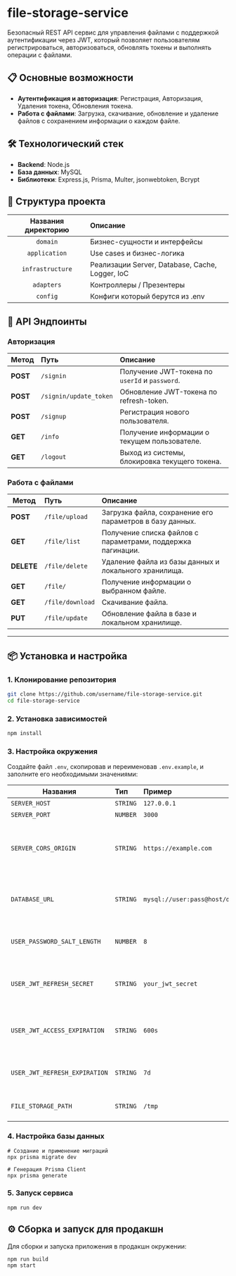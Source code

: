 # file-storage-service

Безопасный REST API сервис для управления файлами с поддержкой аутентификации через JWT, который позволяет пользователям регистрироваться, авторизоваться, обновлять токены и выполнять операции с файлами.

## 📋 Основные возможности

- **Аутентификация и авторизация**: Регистрация, Авторизация, Удаления токена, Обновления токена.
- **Работа с файлами**: Загрузка, скачивание, обновление и удаление файлов с сохранением информации о каждом файле.

## 🛠️ Технологический стек

- **Backend**: Node.js
- **База данных**: MySQL
- **Библиотеки**: Express.js, Prisma, Multer, jsonwebtoken, Bcrypt 


## 📝 Структура проекта

| Названия директорию | Описание                                        |
|:-------------------:|:------------------------------------------------|
|      `domain`       | Бизнес-сущности и интерфейсы                    |
|    `application`    | Use cases и бизнес-логика                       |
|  `infrastructure`   | Реализации Server, Database, Cache, Logger, IoC |
|     `adapters`      | Контроллеры / Презентеры                        |
|      `config`       | Конфиги который берутся из .env                 |


## 🚀 API Эндпоинты

### Авторизация
| Метод    | Путь                     | Описание                                           |
|----------|:-------------------------|:---------------------------------------------------|
| **POST** | ``/signin``              | Получение JWT-токена по `userId` и `password`.     |
| **POST** | ``/signin/update_token`` | Обновление JWT-токена по refresh-token.            |
| **POST** | ``/signup``              | Регистрация нового пользователя.                   |
| **GET**  | ``/info``                | Получение информации о текущем пользователе.       |
| **GET**  | ``/logout``              | Выход из системы, блокировка текущего токена.      | 

### Работа с файлами
| Метод      | Путь               | Описание                                                     |
|------------|:-------------------|:-------------------------------------------------------------|
| **POST**   | ``/file/upload``   | Загрузка файла, сохранение его параметров в базу данных.     |
| **GET**    | ``/file/list``     | Получение списка файлов с параметрами, поддержка пагинации.  |
| **DELETE** | ``/file/delete``   | Удаление файла из базы данных и локального хранилища.        |
| **GET**    | ``/file/``         | Получение информации о выбранном файле.                      |
| **GET**    | ``/file/download`` | Скачивание файла.                                            | 
| **PUT**    | ``/file/update``   | Обновление файла в базе и локальном хранилище.               |
---

## 📦 Установка и настройка

### 1. Клонирование репозитория

```bash
git clone https://github.com/username/file-storage-service.git
cd file-storage-service
```

### 2. Установка зависимостей

```bash
npm install
```

### 3. Настройка окружения
Создайте файл `.env`, скопировав и переименовав `.env.example`, и заполните его необходимыми значениями:

| Названия                      | Тип      | Пример                      | Описание                                                    |
|-------------------------------|:---------|:----------------------------|:------------------------------------------------------------|
| `SERVER_HOST`                 | `STRING` | `127.0.0.1`                 | Хост сервера                                                |
| `SERVER_PORT`                 | `NUMBER` | `3000`                      | Порт сервера                                                |
| `SERVER_CORS_ORIGIN`          | `STRING` | `https://example.com`       | Разрешенные источники для CORS (можно указать "*" для всех) |
| `DATABASE_URL`                | `STRING` | `mysql://user:pass@host/db` | URL подключения к MySQL базе данных через Prisma            |
| `USER_PASSWORD_SALT_LENGTH`   | `NUMBER` | `8`                         | Длина соли для хеширования пароля                           |
| `USER_JWT_REFRESH_SECRET`     | `STRING` | `your_jwt_secret`           | Секретный ключ для подписи JWT refresh токенов              |
| `USER_JWT_ACCESS_EXPIRATION`  | `STRING` | `600s`                      | Время жизни access токена (10 минут = 600 секунд)           |
| `USER_JWT_REFRESH_EXPIRATION` | `STRING` | `7d`                        | Время жизни refresh токена (7 дней)                         |
| `FILE_STORAGE_PATH`           | `STRING` | `/tmp`                      | Путь для хранения файлов                                    |

### 4. Настройка базы данных
```shell
# Создание и применение миграций
npx prisma migrate dev

# Генерация Prisma Client
npx prisma generate
```

### 5. Запуск сервиса

```shell
npm run dev
```

## ⚙️ Сборка и запуск для продакшн
Для сборки и запуска приложения в продакшн окружении:
```shell
npm run build
npm start
```
